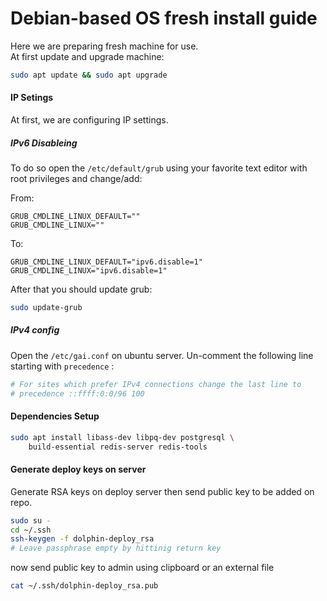 # Debian-based OS fresh install guide

Here we are preparing fresh machine for use.  
At first update and upgrade machine:

``` bash
sudo apt update && sudo apt upgrade
```

#### IP Setings
At first, we are configuring IP settings.

##### IPv6 Disableing
To do so open the `/etc/default/grub` using your favorite text editor with root privileges and change/add:

From:
```
GRUB_CMDLINE_LINUX_DEFAULT=""
GRUB_CMDLINE_LINUX=""
```

To:
```
GRUB_CMDLINE_LINUX_DEFAULT="ipv6.disable=1"
GRUB_CMDLINE_LINUX="ipv6.disable=1"
```

After that you should update grub:

``` bash
sudo update-grub
```

##### IPv4 config
Open the `/etc/gai.conf` on ubuntu server. 
Un-comment the following line starting with `precedence` :

``` python
# For sites which prefer IPv4 connections change the last line to 
# precedence ::ffff:0:0/96 100 
```

#### Dependencies Setup

``` bash
sudo apt install libass-dev libpq-dev postgresql \
    build-essential redis-server redis-tools
```

#### Generate deploy keys on server

Generate RSA keys on deploy server then send public key to be added on repo.

``` bash
sudo su -
cd ~/.ssh
ssh-keygen -f dolphin-deploy_rsa
# Leave passphrase empty by hittinig return key
```

now send public key to admin using clipboard or an external file

``` bash
cat ~/.ssh/dolphin-deploy_rsa.pub 
```
